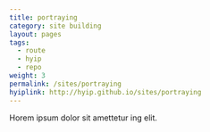 ```yaml
---
title: portraying
category: site building
layout: pages
tags:
  - route
  - hyip
  - repo
weight: 3
permalink: /sites/portraying
hyiplink: http://hyip.github.io/sites/portraying
---
```


Horem ipsum dolor sit amettetur ing elit. 
